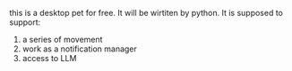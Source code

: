 this is a desktop pet for free.
It will be wirtiten by python.
It is supposed to support:
1. a series of movement
2. work as a notification manager
3. access to LLM
